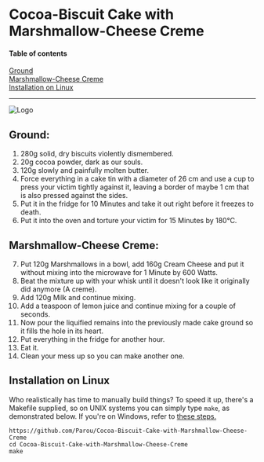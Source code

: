 # Cocoa-Biscuit Cake with Marshmallow-Cheese Creme

#### Table of contents
[Ground](#ground)  
[Marshmallow-Cheese Creme](#marshmallow-cheese-creme)  
[Installation on Linux](#installation-on-linux)

---

![Logo](https://github.com/Parou/Cocoa-Biscuit-Cake-with-Marshmallow-Cheese-Creme/raw/master/logo/Cake.png)

## Ground:  

1. 280g solid, dry biscuits violently dismembered.
2. 20g cocoa powder, dark as our souls.
3. 120g slowly and painfully molten butter.
4. Force everything in a cake tin with a diameter of 26 cm and use a cup to press your victim tightly against it, leaving a border of maybe 1 cm that is also pressed against the sides. 
5. Put it in the fridge for 10 Minutes and take it out right before it freezes to death.
6. Put it into the oven and torture your victim for 15 Minutes by 180°C.

## Marshmallow-Cheese Creme:
7. Put 120g Marshmallows in a bowl, add 160g Cream Cheese and put it without mixing into the microwave for 1 Minute by 600 Watts.
8. Beat the mixture up with your whisk until it doesn't look like it originally did anymore (A creme).
9. Add 120g Milk and continue mixing.
10. Add a teaspoon of lemon juice and continue mixing for a couple of seconds.
11. Now pour the liquified remains into the previously made cake ground so it fills the hole in its heart.
12. Put everything in the fridge for another hour.
13. Eat it.
14. Clean your mess up so you can make another one.

## Installation on Linux

Who realistically has time to manually build things? To speed it up, there's a Makefile supplied, so on UNIX
systems you can simply type `make`, as demonstrated below. If you're on Windows, refer to [these steps.](http://www.control-escape.com/linux/lx-install.html)

```
https://github.com/Parou/Cocoa-Biscuit-Cake-with-Marshmallow-Cheese-Creme
cd Cocoa-Biscuit-Cake-with-Marshmallow-Cheese-Creme
make
```
